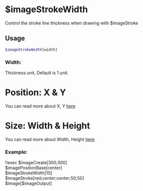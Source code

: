 # $imageStrokeWidth

Control the stroke line thickness when drawing with $imageStroke

## Usage

```bash
$imageStrokeWidth[width]
```

### Width:
Thickness unit, Default is 1 unit.

# Position: X & Y
You can read more about X, Y [here](./../CodeReferences/ref.imgbuild.position.md)

# Size: Width & Height
You can read more about Width, Height [here](./../CodeReferences/ref.imgbuild.size.md)

### Example:
<discord-messages>
          <discord-message :bot="false" role-color="#ffcc9a" author="Member">
        !!exec $imageCreate[300;300]<br>$imagePositionBase[center]<br>$imageStrokeWidth[10]<br>$imageStroke[red;center;center;50;50]<br>$image[$imageOutput]<br><br>
          </discord-message>
          <discord-message :bot="true" role-color="#0099ff" author="Custom Command" avatar="https://media.discordapp.net/avatars/725721249652670555/781224f90c3b841ba5b40678e032f74a.webp">
        <discord-embed slot="embeds" image="https://i.imgur.com/0pqE9Ds.png"><br></discord-embed>
        </discord-message>
</discord-messages>
